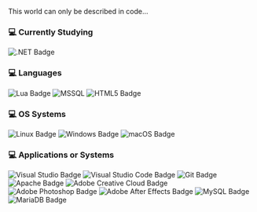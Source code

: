 This world can only be described in code...

### 💻 Currently Studying
![.NET Badge](https://img.shields.io/badge/.NET-512BD4?logo=dotnet&logoColor=fff&style=flat)

### 💻 Languages
![Lua Badge](https://img.shields.io/badge/Lua-2C2D72?logo=lua&logoColor=fff&style=flat)
![MSSQL](https://img.shields.io/badge/-TSQL-333333?style=flat&logo=microsoftsqlserver)
![HTML5 Badge](https://img.shields.io/badge/HTML5-E34F26?logo=html5&logoColor=fff&style=flat)

### 💻 OS Systems
![Linux Badge](https://img.shields.io/badge/Linux-FCC624?logo=linux&logoColor=000&style=flat)
![Windows Badge](https://img.shields.io/badge/Windows-0078D6?logo=windows&logoColor=fff&style=flat)
![macOS Badge](https://img.shields.io/badge/macOS-000?logo=macos&logoColor=fff&style=flat)

### 💻 Applications or Systems
![Visual Studio Badge](https://img.shields.io/badge/Visual%20Studio-5C2D91?logo=visualstudio&logoColor=fff&style=flat)
![Visual Studio Code Badge](https://img.shields.io/badge/Visual%20Studio%20Code-007ACC?logo=visualstudiocode&logoColor=fff&style=flat)
![Git Badge](https://img.shields.io/badge/Git-F05032?logo=git&logoColor=fff&style=flat)
![Apache Badge](https://img.shields.io/badge/Apache-D22128?logo=apache&logoColor=fff&style=flat)
![Adobe Creative Cloud Badge](https://img.shields.io/badge/Adobe%20Creative%20Cloud-DA1F26?logo=adobecreativecloud&logoColor=fff&style=flat)
![Adobe Photoshop Badge](https://img.shields.io/badge/Adobe%20Photoshop-31A8FF?logo=adobephotoshop&logoColor=fff&style=flat)
![Adobe After Effects Badge](https://img.shields.io/badge/Adobe%20after%20affects-CF96FD?style=for-the-badge&logo=Adobe%20after%20effects&logoColor=393665style=flat)
![MySQL Badge](https://img.shields.io/badge/MySQL-4479A1?logo=mysql&logoColor=fff&style=flat)
![MariaDB Badge](https://img.shields.io/badge/MariaDB-003545?logo=mariadb&logoColor=fff&style=flat)

<!--
**Emotion06/Emotion06** is a ✨ _special_ ✨ repository because its `README.md` (this file) appears on your GitHub profile.

Here are some ideas to get you started:

- 🔭 I’m currently working on ...
- 🌱 I’m currently learning ...
- 👯 I’m looking to collaborate on ...
- 🤔 I’m looking for help with ...
- 💬 Ask me about ...
- 📫 How to reach me: ...
- 😄 Pronouns: ...
- ⚡ Fun fact: ...
-->
